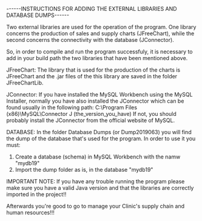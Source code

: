 ------INSTRUCTIONS FOR ADDING THE EXTERNAL LIBRARIES AND DATABASE DUMPS------

Two external libraries are used for the operation of the program. 
One library concerns the production of sales and supply charts (JFreeChart), 
while the second concerns the connectivity with the database (JConnector).

So, in order to compile and run the program successfuly,
it is necessary to add in your build path
the two libraries that have been mentioned above.

JFreeChart:
The library that is used for the production of the charts is JFreeChart
and the .jar files of the this library are saved in the folder JFreeChartLib.

JConnector: 
If you have installed the MySQL Workbench using the MySQL Installer, normally you have
also installed the JConnector which can be found usually in the following path:
C:\Program Files (x86)\MySQL\Connector J (the_version_you_have)
If not, you should probably install the JConnector from the official website of MySQL.

DATABASE:
In the folder Database Dumps (or Dump2019063) you will find the dump of the database that's used for the program.
In order to use it you must:
1. Create a database (schema) in MySQL Workbench with the namw "mydb19"
2. Import the dump folder as is, in the database "mydb19" 

IMPORTANT NOTE: 
If you have any trouble running the program please make sure you have a valid Java version and that the libraries are 
correctly imported in the project!!


Afterwards you're good to go to manage your Clinic's supply chain and human resources!!!

